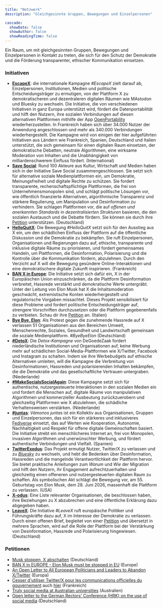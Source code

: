 ```yaml
---
title: "Netzwerk"
description: "Gleichgesinnte Gruppen, Bewegungen und Einzelpersonen"

cascade:
  showDate: false
  showAuthor: false
  showReadingTime: false
---
```


Ein Raum, um mit gleichgesinnten Gruppen, Bewegungen und Einzelpersonen in Kontakt zu treten, die sich für den Schutz der Demokratie und die Förderung transparenter, ethischer Kommunikation einsetzen.

### Initiativen

* [**EscapeX**](https://de.escape-x.org): die internationale Kampagne *#EscapeX* zielt darauf ab, Einzelpersonen, Institutionen, Medien und politische Entscheidungsträger zu ermutigen, von der Plattform X zu demokratischeren und dezentraleren digitalen Räumen wie MAstodon und Bluesky zu wechseln. Die Initiative, die von verschiedenen Initiativen in ganz Europa unterstützt wird, fördert die Datenportabilität und hilft den Nutzern, ihre sozialen Verbindungen auf diesen alternativen Plattformen mithilfe der App [OpenPortability](https://openportability.org/de) wiederherzustellen. In Frankreich haben sich über 34.000 Nutzer der Anwendung angeschlossen und mehr als 340.000 Verbindungen wiederhergestellt. Die Kampagne wird von einigen der hier aufgeführten Initiativen aus Ländern wie Frankreich, Spanien, Deutschland und Italien unterstützt, die sich gemeinsam für einen digitalen Raum einsetzen, der demokratische Debatten, neutrale Algorithmen, eine wirksame Moderation von Inhalten und die Unabhängigkeit von milliardenschwerem Einfluss fördert. (International)
* [**Save Social**](https://savesocial.eu): Rund 100 Akteure aus Kultur, Wirtschaft und Medien haben sich in der Initiative Save Social zusammengeschlossen. Sie setzt sich für alternative soziale Medienplattformen ein, um Demokratie, Meinungsfreiheit und digitale Rechte zu schützen. Sie fordert transparente, rechenschaftspflichtige Plattformen, die frei von Unternehmensmonopolen sind, und schlägt politische Lösungen vor, wie öffentlich finanzierte Alternativen, algorithmische Transparenz und stärkere Regulierung, um Manipulation und Desinformation zu verhindern. Sie schlagen Plattformen vor, die auf *offenen und anerkannten Standards* in *dezentralisierten Strukturen* basieren, die den sozialen Austausch und die Debatte fördern. Sie können sie durch ihre [Petition](https://weact.campact.de/petitions/save-social-soziale-netzwerke-als-demokratische-kraft-retten) unterstützen. (Deutschland)
* [**HelloQuitX**](https://www.helloquitx.com): Die Bewegung *#HelloQuitX* setzt sich für den Ausstieg aus X ein, um den schädlichen Einfluss der Plattform auf die öffentliche Diskussion und die Demokratie zu bekämpfen. Sie ruft Einzelpersonen, Organisationen und Regierungen dazu auf, ethische, transparente und inklusive digitale Räume zu priorisieren, und fordert gemeinsames Handeln, um Plattformen, die Desinformation, Polarisierung und die Kontrolle über die Kommunikation fördern, abzulehnen. Durch den Verzicht auf X will die Bewegung gesündere Online-Interaktionen und eine demokratischere digitale Zukunft inspirieren. (Frankreich)
* [**BAN X in Europe**](https://ban-x-in.eu): Die Initiative setzt sich dafür ein, X in der Europäischen Union einzuschränken, da die Plattform Desinformation verbreitet, Hassrede verstärkt und demokratische Werte untergräbt. Unter der Leitung von Elon Musk hat X die Inhaltsmoderation geschwächt, extremistische Konten wiederhergestellt und regulatorische Vorgaben missachtet. Dieses Projekt sensibilisiert für diese Probleme und fordert politische Entscheidungsträger auf, strengere Vorschriften durchzusetzen oder die Plattform gegebenenfalls zu verbieten. Schau dir ihre [Petition](https://www.change.org/p/ban-x-in-europe-elon-musk-must-be-stopped-in-eu) an. (Italien)
* [**Bye Bye, Elon**](https://byebyeelon.de): Als Protest gegen die zunehmende Hassrede auf X verlassen 51 Organisationen aus den Bereichen Umwelt, Menschenrechte, Soziales, Gesundheit und Landwirtschaft gemeinsam die soziale Medienplattform. *#ByeByeElon* (Deutschland)
* [**#DetoX**](https://campagnes.degoedezaak.org/campaigns/detox): Die *Detox-Kampagne* von DeGoedeZaak fordert niederländische Institutionen und Organisationen auf, keine Werbung mehr auf schädlichen Social-Media-Plattformen wie X/Twitter, Facebook und Instagram zu schalten. Indem sie ihre Werbebudgets auf ethische Alternativen umleiten, will die Kampagne die Verbreitung von Desinformationen, Hassreden und polarisierenden Inhalten bekämpfen, die die Demokratie und das gesellschaftliche Vertrauen untergraben. (Niederlande)
* [**#MakeSocialsSocialAgain**](https://makesocialssocialagain.nl): Diese Kampagne setzt sich für authentische, nutzergesteuerte Interaktionen in den sozialen Medien ein und fordert die Menschen auf, digitale Räume von manipulativen Algorithmen und kommerzieller Ausbeutung zurückzuerobern und gleichzeitig Plattformen wie X abzulehnen, die schädliche Verhaltensweisen verstärken. (Niederlande)
* [**#juntas**](https://vamonosjuntas.org): *Vámonos juntas* ist ein Kollektiv aus Organisationen, Gruppen und Einzelpersonen, das sich für ein stärkeres und inklusiveres [Fediverse](https://de.wikipedia.org/wiki/Fediverse) einsetzt, das auf Werten wie Kooperation, Autonomie, Nachhaltigkeit und Respekt für offene digitale Gemeinschaften basiert. Die Initiative strebt ein menschlicheres Internet an, frei von Monopolen, invasiven Algorithmen und unerwünschter Werbung, und fördert authentische Verbindungen und Vielfalt. (Spanien)
* [**TwitterExodus**](https://www.twitterexodus.org): Das Projekt ermutigt Nutzer, Twitter/X zu verlassen und zu [_Bluesky_](https://bsky.app/profile/thetwitterexodus.bsky.social) zu wechseln, und hebt die Bedenken über Desinformation, Hassreden und die mangelnde Verantwortlichkeit der Plattform hervor. Sie bietet praktische Anleitungen zum *Warum* und *Wie* der Migration und hilft den Nutzern, ihr Engagement aufrechtzuerhalten und gleichzeitig einen offeneren und nutzergesteuerten digitalen Raum zu schaffen. Als symbolischen Akt schlägt die Bewegung vor, am 55. Geburtstag von Elon Musk, dem 28. Juni 2026, massenhaft die Plattform zu verlassen. (USA)
* [**X-odus**](https://github.com/ccamara/X-odus): Eine Liste relevanter Organisationen, die beschlossen haben, ihre Beziehungen zu X abzubrechen und eine öffentliche Erklärung dazu abgegeben haben.
* [**LeaveX**](/about): Die Initiative *#LeaveX* ruft europäische Politiker und Führungskräfte dazu auf, X im Interesse der Demokratie zu verlassen. Durch einen offenen Brief, begleitet von einer [Petition](https://openpetition.eu/leavex) und übersetzt in mehrere Sprachen, wird auf die Rolle der Plattform bei der Verstärkung von Desinformation, Hassrede und Polarisierung hingewiesen. (Deutschland)

### Petitionen
* [Musk stoppen, X abschalten](https://aktion.campact.de/weact/musk-stoppen/teilnehmen?bucket=20250109-waeb-hv-elon-musk-stoppen-aktive-abos) (Deutschland)
* [BAN X in EUROPE - Elon Musk must be stopped in EU](https://www.change.org/p/ban-x-in-europe-elon-musk-must-be-stopped-in-eu) (Europe)
* [An Open Letter to All European Politicians and Leaders to Abandon X/Twitter](https://openpetition.eu/leavex) (Europa)
* [Cesser d'utiliser Twitter/X pour les communications officielles du gouvernement](https://politipet.fr/2610) auch [hier](https://petitions.assemblee-nationale.fr/initiatives/i-2610) (Frankreich)
* [Truly social media at Australian universities](https://www.openpetition.org/au/petition/online/truly-social-media-at-australian-universities) (Australien)
* [Open letter to the German Rectors' Conference (HRK) on the use of social media](https://www.openpetition.de/petition/online/open-letter-to-the-german-rectors-conference-hrk-on-the-use-of-social-media) (Deutschland)

